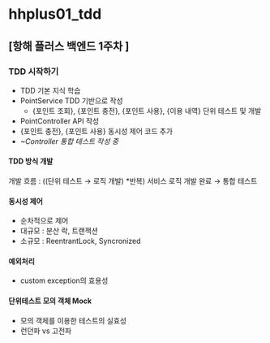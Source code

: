 # hhplus01_tdd

## [항해 플러스 백엔드 1주차 ]
### TDD 시작하기

- TDD 기본 지식 학습
- PointService TDD 기반으로 작성
    - {포인트 조회}, {포인트 충전}, {포인트 사용}, {이용 내역} 단위 테스트 및 개발
- PointController API 작성
- {포인트 충전}, {포인트 사용} 동시성 제어 코드 추가
- *~Controller 통합 테스트 작성 중*

#### TDD 방식 개발
개발 흐름 : ((단위 테스트 → 로직 개발) *반복) 서비스 로직 개발 완료 → 통합 테스트

#### 동시성 제어
- 순차적으로 제어
- 대규모 : 분산 락, 트랜잭션
- 소규모 : ReentrantLock, Syncronized

#### 예외처리
- custom exception의 효용성

#### 단위테스트 모의 객체 Mock
- 모의 객체를 이용한 테스트의 실효성
- 런던파 vs 고전파
